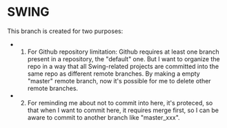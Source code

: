 # SWING

This branch is created for two purposes:

 - 1. For Github repository limitation: Github requires at least one branch present in a repository, the "default" one. But I want to organize the repo in a way that all Swing-related projects are committed into the same repo as different remote branches. By making a empty "master" remote branch, now it's possible for me to delete other remote branches.
 - 2. For reminding me about not to commit into here, it's proteced, so that when I want to commit here, it requires merge first, so I can be aware to commit to another branch like "master_xxx".

